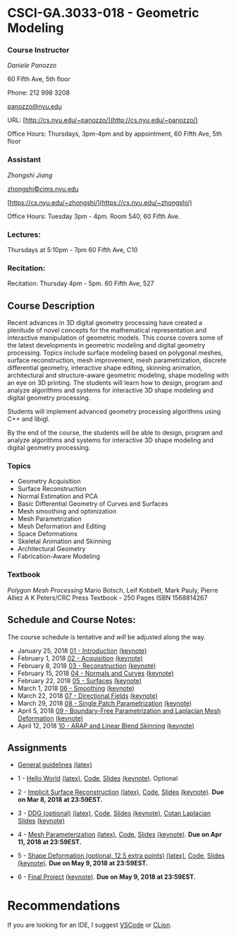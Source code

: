 # CSCI-GA.3033-018 - Geometric Modeling

### Course Instructor
*Daniele Panozzo*

60 Fifth Ave, 5th floor

Phone: 212 998 3208

[panozzo@nyu.edu](mailto:panozzo@nyu.edu)

URL: [http://cs.nyu.edu/~panozzo/](http://cs.nyu.edu/~panozzo/)

Office Hours: Thursdays, 3pm-4pm and by appointment, 60 Fifth Ave, 5th floor

### Assistant
*Zhongshi Jiang*

[zhongshi©cims.nyu.edu ](mailto:zhongshi©cims.nyu.edu )

[https://cs.nyu.edu/~zhongshi/](https://cs.nyu.edu/~zhongshi/)

Office Hours: Tuesday 3pm - 4pm. Room 540, 60 Fifth Ave.


### Lectures:
Thursdays at 5:10pm - 7pm
60 Fifth Ave, C10

### Recitation:
Recitation: Thursday 4pm - 5pm. 60 Fifth Ave, 527

## Course Description

Recent advances in 3D digital geometry processing have created a plenitude of novel concepts for the mathematical representation and interactive manipulation of geometric models. This course covers some of the latest developments in geometric modeling and digital geometry processing. Topics include surface modeling based on polygonal meshes, surface reconstruction, mesh improvement, mesh parametrization, discrete differential geometry, interactive shape editing, skinning animation, architectural and structure-aware geometric modeling, shape modeling with an eye on 3D printing. The students will learn how to design, program and analyze algorithms and systems for interactive 3D shape modeling and digital geometry processing.

Students will implement advanced geometry processing algorithms using C++ and libigl.

By the end of the course, the students will be able to design, program and analyze algorithms and systems for interactive 3D shape modeling and digital geometry processing.

### Topics

* Geometry Acquisition
* Surface Reconstruction
* Normal Estimation and PCA
* Basic Differential Geometry of Curves and Surfaces
* Mesh smoothing and optimization
* Mesh Parametrization
* Mesh Deformation and Editing
* Space Deformations
* Skeletal Animation and Skinning
* Architectural Geometry
* Fabrication-Aware Modeling

### Textbook
*Polygon Mesh Processing*
Mario Botsch, Leif Kobbelt, Mark Pauly, Pierre Alliez
A K Peters/CRC Press
Textbook - 250 Pages
ISBN 1568814267

## Schedule and Course Notes:

The course schedule is tentative and *will* be adjusted along the way.

* January 25, 2018	[01 - Introduction](http://cs.nyu.edu/~panozzo/gp18/01%20-%20Introduction.pdf) [(keynote)](https://cs.nyu.edu/~panozzo/gp18/01%20-%20Introduction.key.zip)
* February 1, 2018	[02 - Acquisition](http://cs.nyu.edu/~panozzo/gp18/02%20-%20Acquisition.pdf) [(keynote)](https://cs.nyu.edu/~panozzo/gp18/02%20-%20Acquisition.key.zip)
* February 8, 2018	[03 - Reconstruction](http://cs.nyu.edu/~panozzo/gp18/03%20-%20Reconstruction.pdf) [(keynote)](https://cs.nyu.edu/~panozzo/gp18/03%20-%20Reconstruction.key.zip)
* February 15, 2018	[04 - Normals and Curves](http://cs.nyu.edu/~panozzo/gp18/04%20-%20Normal%20Estimation,%20Curves.pdf) [(keynote)](https://cs.nyu.edu/~panozzo/gp18/04%20-%20Normal%20Estimation,%20Curves.key.zip)
* February 22, 2018	[05 - Surfaces](http://cs.nyu.edu/~panozzo/gp18/05%20-%20Surfaces.pdf) [(keynote)](https://cs.nyu.edu/~panozzo/gp18/05%20-%20Surfaces.key.zip)
* March 1, 2018	[06 - Smoothing](http://cs.nyu.edu/~panozzo/gp18/06%20-%20Smoothing.pdf) [(keynote)](https://cs.nyu.edu/~panozzo/gp18/06%20-%20Smoothing.key.zip)
* March 22, 2018	[07 - Directional Fields](http://cs.nyu.edu/~panozzo/gp18/07%20-%20Directional%20Fields.pdf) [(keynote)](https://cs.nyu.edu/~panozzo/gp18/07%20-%20Directional%20Fields.key.zip)
* March 29, 2018	[08 - Single Patch Parametrization](http://cs.nyu.edu/~panozzo/gp18/08%20-%20Single%20Patch%20Parametrization.pdf) [(keynote)](https://cs.nyu.edu/~panozzo/gp18/08%20-%20Single%20Patch%20Parametrization.key.zip)
* April 5, 2018	[09 - Boundary-Free Parametrization and Laplacian Mesh Deformation](http://cs.nyu.edu/~panozzo/gp18/09%20-%20Boundary-Free%20Parametrization%20and%20Laplacian%20Mesh%20Deformation.pdf) [(keynote)](http://cs.nyu.edu/~panozzo/gp18/09%20-%20Boundary-Free%20Parametrization%20and%20Laplacian%20Mesh%20Deformation.key.zip)
* April 12, 2018	[10 - ARAP and Linear Blend Skinning](http://cs.nyu.edu/~panozzo/gp18/10%20-%20ARAP%20and%20Linear%20Blend%20Skinning.pdf) [(keynote)](http://cs.nyu.edu/~panozzo/gp18/10%20-%20ARAP%20and%20Linear%20Blend%20Skinning.key.zip)
<!-- * April 19, 2018	[11 - Advanced Topics I](http://cs.nyu.edu/~panozzo/gp/11%20-%20Advanced%20Topics%20I.pdf)[(Video)](http://cs.nyu.edu/~panozzo/gp/11%20-%20Advanced%20Topics%20I.mov)
* April 19, 2018	Research Overview
* April 26, 2018
* May 3, 2018
* May 10, 2018	Finals -->

## Assignments

* [General guidelines](https://cs.nyu.edu/~panozzo/gp18/guidelines.pdf) [(latex)](https://cs.nyu.edu/~panozzo/gp18/guidelines.zip)

* 1 - [Hello World](https://cs.nyu.edu/~panozzo/gp18/Handout1.pdf) [(latex)](https://cs.nyu.edu/~panozzo/gp18/Handout1.zip), [Code](https://github.com/NYUGeometricModeling/GM_Assignment_1), [Slides](https://cs.nyu.edu/~panozzo/gp18/Assignment1.pdf) [(keynote)](https://cs.nyu.edu/~panozzo/gp18/Assignment1.key.zip). Optional
* 2 - [Implicit Surface Reconstruction](https://cs.nyu.edu/~panozzo/gp18/Handout2.pdf) [(latex)](https://cs.nyu.edu/~panozzo/gp18/Handout2.zip), [Code](https://github.com/NYUGeometricModeling/GM_Assignment_2), [Slides](https://cs.nyu.edu/~panozzo/gp18/Assignment2.pdf) [(keynote)](https://cs.nyu.edu/~panozzo/gp18/Assignment2.key.zip). **Due on Mar 8, 2018 at 23:59EST.**
* 3 - [DDG (optional)](https://cs.nyu.edu/~panozzo/gp18/Handout3.pdf) [(latex)](https://cs.nyu.edu/~panozzo/gp18/Handout3.zip), [Code](https://github.com/NYUGeometricModeling/GM_Assignment_3), [Slides](https://cs.nyu.edu/~panozzo/gp18/Assignment3.pdf) [(keynote)](https://cs.nyu.edu/~panozzo/gp18/Assignment3.key.zip), [Cotan Laplacian Slides](https://cs.nyu.edu/~panozzo/gp18/CotanLaplacian.pdf) [(keynote)](https://cs.nyu.edu/~panozzo/gp18/CotanLaplacian.key.zip)

* 4 - [Mesh Parameterization](https://cs.nyu.edu/~panozzo/gp18/Handout4.pdf) [(latex)](https://cs.nyu.edu/~panozzo/gp18/Handout4.zip), [Code](https://github.com/NYUGeometricModeling/GM_Assignment_4), [Slides](https://cs.nyu.edu/~panozzo/gp18/Assignment4.pdf) [(keynote)](https://cs.nyu.edu/~panozzo/gp18/Assignment4.key.zip). **Due on Apr 11, 2018 at 23:59EST.**

* 5 - [Shape Deformation (optional, 12.5 extra points)](https://cs.nyu.edu/~panozzo/gp18/Handout5.pdf) [(latex)](https://cs.nyu.edu/~panozzo/gp18/Handout5.zip), [Code](https://github.com/NYUGeometricModeling/GM_Assignment_5), [Slides](https://cs.nyu.edu/~panozzo/gp18/Assignment5.pdf) [(keynote)](https://cs.nyu.edu/~panozzo/gp18/Assignment5.key.zip). **Due on May 9, 2018 at 23:59EST.**

* 6 - [Final Project](https://cs.nyu.edu/~panozzo/gp18/ProjectIdeas.pdf) [(keynote)](https://cs.nyu.edu/~panozzo/gp18/ProjectIdeas.key.zip). **Due on May 9, 2018 at 23:59EST.**


<!--
* Mar 8-29
* (https://github.com/danielepanozzo/gp/raw/master/recitation_slides/section_4.pdf).
* 5 - [Shape Deformation](https://github.com/NYUGeometricModeling/GM_Assignment_5/raw/master/assignment5.pdf), [Code](https://github.com/NYUGeometricModeling/GM_Assignment_5/), [HW5 Recitation Slides](https://github.com/danielepanozzo/gp/raw/master/recitation_slides/section_5.pdf).
* Mar 29-April 19
* 6 - Project: Proposals must be approved by 4/27/17. [Slides on potential ideas](https://github.com/danielepanozzo/gp/raw/master/recitation_slides/ProjectIdeas.pdf) -->

# Recommendations

If you are looking for an IDE, I suggest [VSCode](https://code.visualstudio.com) or [CLion](https://www.jetbrains.com/clion/).
